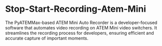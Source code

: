 # Stop-Start-Recording-Atem-Mini
The PyATEMMax-based ATEM Mini Auto Recorder is a developer-focused software that automates video recording on ATEM Mini video switchers. It streamlines the recording process for developers, ensuring efficient and accurate capture of important moments.
